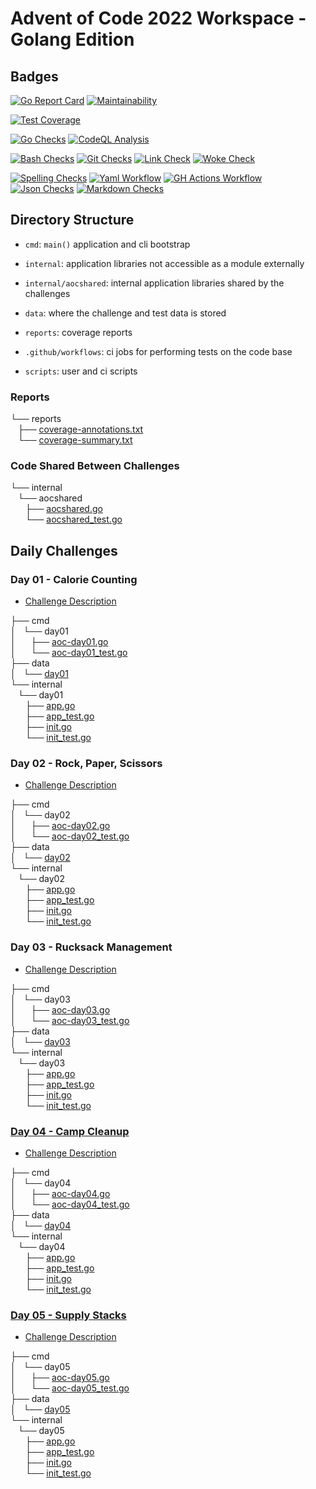 # Advent of Code 2022 Workspace - Golang Edition


## Badges

[![Go Report Card](https://goreportcard.com/badge/github.com/vpayno/adventofcode-2022-golang-workspace)](https://goreportcard.com/report/github.com/vpayno/adventofcode-2022-golang-workspace)
[![Maintainability](https://api.codeclimate.com/v1/badges/605e8e2d133f7093cddf/maintainability)](https://codeclimate.com/github/vpayno/adventofcode-2022-golang-workspace/maintainability)

[![Test Coverage](https://api.codeclimate.com/v1/badges/605e8e2d133f7093cddf/test_coverage)](https://codeclimate.com/github/vpayno/adventofcode-2022-golang-workspace/test_coverage)

[![Go Checks](https://github.com/vpayno/adventofcode-2022-golang-workspace/actions/workflows/go.yml/badge.svg?branch=main)](https://github.com/vpayno/adventofcode-2022-golang-workspace/actions/workflows/go.yml)
[![CodeQL Analysis](https://github.com/vpayno/adventofcode-2022-golang-workspace/actions/workflows/codeql-analysis-go.yml/badge.svg?branch=main)](https://github.com/vpayno/adventofcode-2022-golang-workspace/actions/workflows/codeql-analysis-go.yml)

[![Bash Checks](https://github.com/vpayno/adventofcode-2022-golang-workspace/actions/workflows/bash.yml/badge.svg?branch=main)](https://github.com/vpayno/adventofcode-2022-golang-workspace/actions/workflows/bash.yml)
[![Git Checks](https://github.com/vpayno/adventofcode-2022-golang-workspace/actions/workflows/git.yml/badge.svg?branch=main)](https://github.com/vpayno/adventofcode-2022-golang-workspace/actions/workflows/git.yml)
[![Link Check](https://github.com/vpayno/adventofcode-2022-golang-workspace/actions/workflows/links.yml/badge.svg?branch=main)](https://github.com/vpayno/adventofcode-2022-golang-workspace/actions/workflows/links.yml)
[![Woke Check](https://github.com/vpayno/adventofcode-2022-golang-workspace/actions/workflows/woke.yml/badge.svg?branch=main)](https://github.com/vpayno/adventofcode-2022-golang-workspace/actions/workflows/woke.yml)

[![Spelling Checks](https://github.com/vpayno/adventofcode-2022-golang-workspace/actions/workflows/misspell.yml/badge.svg?branch=main)](https://github.com/vpayno/adventofcode-2022-golang-workspace/actions/workflows/misspell.yml)
[![Yaml Workflow](https://github.com/vpayno/adventofcode-2022-golang-workspace/actions/workflows/yaml.yml/badge.svg?branch=main)](https://github.com/vpayno/adventofcode-2022-golang-workspace/actions/workflows/yaml.yml)
[![GH Actions Workflow](https://github.com/vpayno/adventofcode-2022-golang-workspace/actions/workflows/gh-actions.yml/badge.svg?branch=main)](https://github.com/vpayno/adventofcode-2022-golang-workspace/actions/workflows/gh-actions.yml)
[![Json Checks](https://github.com/vpayno/adventofcode-2022-golang-workspace/actions/workflows/json.yml/badge.svg?branch=main)](https://github.com/vpayno/adventofcode-2022-golang-workspace/actions/workflows/json.yml)
[![Markdown Checks](https://github.com/vpayno/adventofcode-2022-golang-workspace/actions/workflows/markdown.yml/badge.svg?branch=main)](https://github.com/vpayno/adventofcode-2022-golang-workspace/actions/workflows/markdown.yml)


## Directory Structure

- `cmd`: `main()` application and cli bootstrap
- `internal`: application libraries not accessible as a module externally
- `internal/aocshared`: internal application libraries shared by the challenges

- `data`: where the challenge and test data is stored

- `reports`: coverage reports

- `.github/workflows`: ci jobs for performing tests on the code base
- `scripts`: user and ci scripts


### Reports

└── reports \
    ├── [coverage-annotations.txt](./reports/coverage-annotations.txt) \
    └── [coverage-summary.txt](./reports/coverage-summary.txt)


### Code Shared Between Challenges

└── internal \
    └── aocshared \
        ├── [aocshared.go](./internal/aocshared/aocshared.go) \
        └── [aocshared_test.go](./internal/aocshared/aocshared_test.go)


## Daily Challenges


### Day 01 - Calorie Counting

- [Challenge Description](./calendar/day01-description.md)

├── cmd \
│   └── day01 \
│       ├── [aoc-day01.go](./cmd/day01/aoc-day01.go) \
│       └── [aoc-day01_test.go](./cmd/day01/aoc-day01_test.go) \
├── data \
│   └── [day01](./data/day01/) \
└── internal \
    └── day01 \
        ├── [app.go](./internal/day01/app.go) \
        ├── [app_test.go](./internal/day01/app_test.go) \
        ├── [init.go](./internal/day01/init.go) \
        └── [init_test.go](./internal/day01/init_test.go)


### Day 02 - Rock, Paper, Scissors

- [Challenge Description](./calendar/day02-description.md)

├── cmd \
│   └── day02 \
│       ├── [aoc-day02.go](./cmd/day02/aoc-day02.go) \
│       └── [aoc-day02_test.go](./cmd/day02/aoc-day02_test.go) \
├── data \
│   └── [day02](./data/day02/) \
└── internal \
    └── day02 \
        ├── [app.go](./internal/day02/app.go) \
        ├── [app_test.go](./internal/day02/app_test.go) \
        ├── [init.go](./internal/day02/init.go) \
        └── [init_test.go](./internal/day02/init_test.go)


### Day 03 - Rucksack Management

- [Challenge Description](./calendar/day03-description.md)

├── cmd \
│   └── day03 \
│       ├── [aoc-day03.go](./cmd/day03/aoc-day03.go) \
│       └── [aoc-day03_test.go](./cmd/day03/aoc-day03_test.go) \
├── data \
│   └── [day03](./data/day03/) \
└── internal \
    └── day03 \
        ├── [app.go](./internal/day03/app.go) \
        ├── [app_test.go](./internal/day03/app_test.go) \
        ├── [init.go](./internal/day03/init.go) \
        └── [init_test.go](./internal/day03/init_test.go)


### [Day 04 - Camp Cleanup](https://adventofcode.com/2022/day/4)

- [Challenge Description](./calendar/day04-description.md)

├── cmd \
│   └── day04 \
│       ├── [aoc-day04.go](./cmd/day04/aoc-day04.go) \
│       └── [aoc-day04_test.go](./cmd/day04/aoc-day04_test.go) \
├── data \
│   └── [day04](./data/day04/) \
└── internal \
    └── day04 \
        ├── [app.go](./internal/day04/app.go) \
        ├── [app_test.go](./internal/day04/app_test.go) \
        ├── [init.go](./internal/day04/init.go) \
        └── [init_test.go](./internal/day04/init_test.go)


### [Day 05 - Supply Stacks](https://adventofcode.com/2022/day/5)

- [Challenge Description](./calendar/day05-description.md)

├── cmd \
│   └── day05 \
│       ├── [aoc-day05.go](./cmd/day05/aoc-day05.go) \
│       └── [aoc-day05_test.go](./cmd/day05/aoc-day05_test.go) \
├── data \
│   └── [day05](./data/day05/) \
└── internal \
    └── day05 \
        ├── [app.go](./internal/day05/app.go) \
        ├── [app_test.go](./internal/day05/app_test.go) \
        ├── [init.go](./internal/day05/init.go) \
        └── [init_test.go](./internal/day05/init_test.go)
